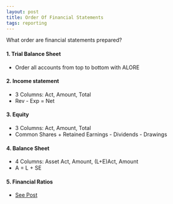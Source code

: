```yaml
---
layout: post
title: Order Of Financial Statements
tags: reporting
---
```


What order are financial statements prepared?

#### 1. Trial Balance Sheet

- Order all accounts from top to bottom with ALORE   

#### 2. Income statement    

- 3 Columns: Act, Amount, Total  
- Rev - Exp = Net   

#### 3. Equity    

- 3 Columns: Act, Amount, Total   
- Common Shares + Retained Earnings - Dividends - Drawings   

#### 4. Balance Sheet   

- 4 Columns: Asset Act, Amount, (L+E)Act, Amount  
- A = L + SE  

#### 5. Financial Ratios   

- [See Post](_pages/y-fin-ratios.md)

